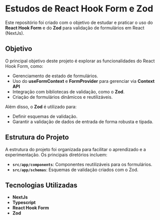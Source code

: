 # Estudos de React Hook Form e Zod

Este repositório foi criado com o objetivo de estudar e praticar o uso do **React Hook Form** e do **Zod** para validação de formulários em React (NextJs).

## Objetivo

O principal objetivo deste projeto é explorar as funcionalidades do React Hook Form, como:

- Gerenciamento de estado de formulários.
- Uso do **useFormContext** e **FormProvider** para gerenciar via **Context API**
- Integração com bibliotecas de validação, como o **Zod**.
- Criação de formulários dinâmicos e reutilizáveis.

Além disso, o **Zod** é utilizado para:

- Definir esquemas de validação.
- Garantir a validação de dados de entrada de forma robusta e tipada.

## Estrutura do Projeto

A estrutura do projeto foi organizada para facilitar o aprendizado e a experimentação. Os principais diretórios incluem:

- **`src/app/components`**: Componentes reutilizáveis para os formulários.
- **`src/app/schemas`**: Esquemas de validação criados com o Zod.

## Tecnologias Utilizadas

- **NextJs**
- **Typescript**
- **React Hook Form**
- **Zod**

